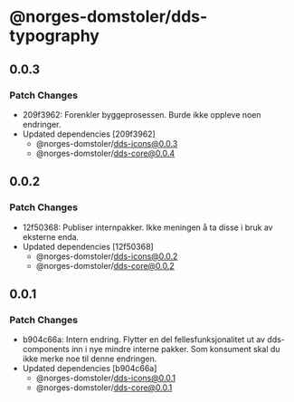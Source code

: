 # @norges-domstoler/dds-typography

## 0.0.3

### Patch Changes

- 209f3962: Forenkler byggeprosessen. Burde ikke oppleve noen endringer.
- Updated dependencies [209f3962]
  - @norges-domstoler/dds-icons@0.0.3
  - @norges-domstoler/dds-core@0.0.4

## 0.0.2

### Patch Changes

- 12f50368: Publiser internpakker. Ikke meningen å ta disse i bruk av eksterne enda.
- Updated dependencies [12f50368]
  - @norges-domstoler/dds-icons@0.0.2
  - @norges-domstoler/dds-core@0.0.2

## 0.0.1

### Patch Changes

- b904c66a: Intern endring.
  Flytter en del fellesfunksjonalitet ut av dds-components inn i nye mindre interne pakker.
  Som konsument skal du ikke merke noe til denne endringen.
- Updated dependencies [b904c66a]
  - @norges-domstoler/dds-icons@0.0.1
  - @norges-domstoler/dds-core@0.0.1
